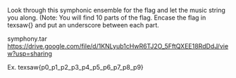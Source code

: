 Look through this symphonic ensemble for the flag and let the music string you along.
(Note: You will find 10 parts of the flag. Encase the flag in texsaw{} and put an underscore between each part.

symphony.tar https://drive.google.com/file/d/1KNLyub1cHwR6TJ2O_5FftQXEE18RdDdJ/view?usp=sharing

Ex. texsaw{p0_p1_p2_p3_p4_p5_p6_p7_p8_p9}

